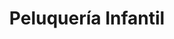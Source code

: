 ---
title: "Peluquería Infantil"
url: /ciudad-autonoma-de-buenos-aires/peluqueria-infantil/
shop: Friseur
---
